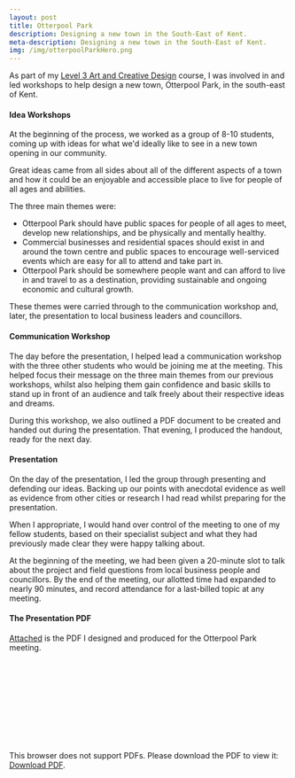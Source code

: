 ```yaml
---
layout: post
title: Otterpool Park
description: Designing a new town in the South-East of Kent.
meta-description: Designing a new town in the South-East of Kent.
img: /img/otterpoolParkHero.png
---
```


As part of my [Level 3 Art and Creative Design](http://eastkent.ac.uk/course/art-and-creative-design-level-3) course, I was involved in and led workshops to help design a new town, Otterpool Park, in the south-east of Kent.

#### Idea Workshops

At the beginning of the process, we worked as a group of 8-10 students, coming up with ideas for what we'd ideally like to see in a new town opening in our community.

Great ideas came from all sides about all of the different aspects of a town and how it could be an enjoyable and accessible place to live for people of all ages and abilities.

The three main themes were:

- Otterpool Park should have public spaces for people of all ages to meet, develop new relationships, and be physically and mentally healthy.
- Commercial businesses and residential spaces should exist in and around the town centre and public spaces to encourage well-serviced events which are easy for all to attend and take part in.
- Otterpool Park should be somewhere people want and can afford to live in and travel to as a destination, providing sustainable and ongoing economic and cultural growth.

These themes were carried through to the communication workshop and, later, the presentation to local business leaders and councillors.


#### Communication Workshop

The day before the presentation, I helped lead a communication workshop with the three other students who would be joining me at the meeting. This helped focus their message on the three main themes from our previous workshops, whilst also helping them gain confidence and basic skills to stand up in front of an audience and talk freely about their respective ideas and dreams.

During this workshop, we also outlined a PDF document to be created and handed out during the presentation. That evening, I produced the handout, ready for the next day.


#### Presentation

On the day of the presentation, I led the group through presenting and defending our ideas. Backing up our points with anecdotal evidence as well as evidence from other cities or research I had read whilst preparing for the presentation.

When I appropriate, I would hand over control of the meeting to one of my fellow students, based on their specialist subject and what they had previously made clear they were happy talking about.

At the beginning of the meeting, we had been given a 20-minute slot to talk about the project and field questions from local business people and councillors. By the end of the meeting, our allotted time had expanded to nearly 90 minutes, and record attendance for a last-billed topic at any meeting.

#### The Presentation PDF

<a href="http://www.samhutchings.co/img/OtterpoolPark.pdf">Attached</a> is the PDF I designed and produced for the Otterpool Park meeting.

<object data="http://www.samhutchings.co/img/OtterpoolPark.pdf" type="application/pdf" width="750px" height="750px">
    <embed src="http://www.samhutchings.co/img/OtterpoolPark.pdf" type="application/pdf">
        <p>This browser does not support PDFs. Please download the PDF to view it: <a href="http://www.samhutchings.co/img/OtterpoolPark.pdf">Download PDF</a>.</p>
    </embed>
</object>
